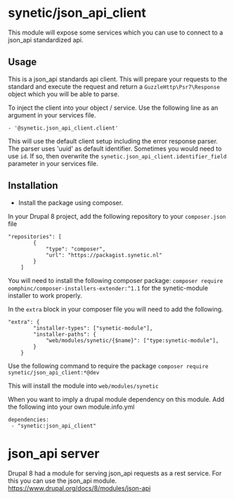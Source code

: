# synetic/json_api_client #

This module will expose some services which you can use to connect to a json_api standardized api.

## Usage ##

This is a json_api standards api client. This will prepare your requests to the standard and execute the request and 
return a `GuzzleHttp\Psr7\Response` object which you will be able to parse.

To inject the client into your object / service. Use the following line as an argument in your services file.

```
- '@synetic.json_api_client.client'
```

This will use the default client setup including the error response parser. The parser
uses 'uuid' as default identifier. Sometimes you would need to use `id`. If so, then 
overwrite the `synetic.json_api_client.identifier_field` parameter in your services file.

## Installation

- Install the package using composer.

In your Drupal 8 project, add the following repository to your `composer.json` file
```
"repositories": [
        {
            "type": "composer",
            "url": "https://packagist.synetic.nl"
        }
    ]
```

You will need to install the following composer package: `composer require oomphinc/composer-installers-extender:^1.1` for the 
synetic-module installer to work properly.

In the `extra` block in your composer file you will need to add the following.
```
"extra": {
        "installer-types": ["synetic-module"],
        "installer-paths": {
            "web/modules/synetic/{$name}": ["type:synetic-module"],
        }
    }
```

Use the following command to require the package `composer require synetic/json_api_client:*@dev`

This will install the module into `web/modules/synetic`

When you want to imply a drupal module dependency on this module. Add the following into your own module.info.yml

```
dependencies:
 - "synetic:json_api_client"
```

# json_api server #

Drupal 8 had a module for serving json_api requests as a rest service. For this you can use the json_api module.
https://www.drupal.org/docs/8/modules/json-api
